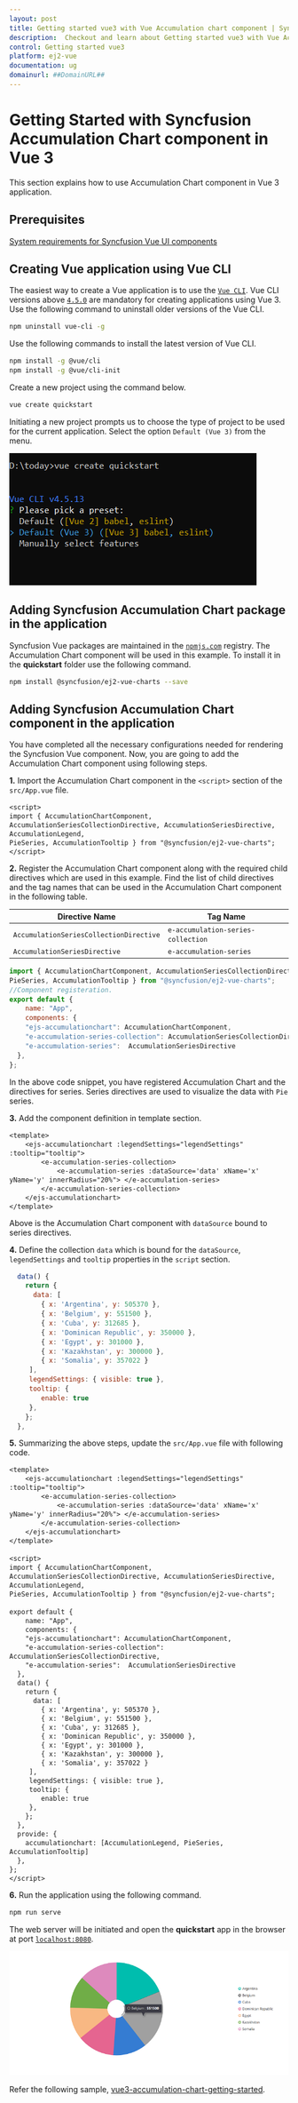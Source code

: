 ```yaml
---
layout: post
title: Getting started vue3 with Vue Accumulation chart component | Syncfusion
description:  Checkout and learn about Getting started vue3 with Vue Accumulation chart component of Syncfusion Essential JS 2 and more details.
control: Getting started vue3 
platform: ej2-vue
documentation: ug
domainurl: ##DomainURL##
---
```


# Getting Started with Syncfusion Accumulation Chart component in Vue 3

This section explains how to use Accumulation Chart component in Vue 3 application.

## Prerequisites

[System requirements for Syncfusion Vue UI components](https://ej2.syncfusion.com/vue/documentation/system-requirements/)

## Creating Vue application using Vue CLI

The easiest way to create a Vue application is to use the [`Vue CLI`](https://github.com/vuejs/vue-cli). Vue CLI versions above [`4.5.0`](https://v3.vuejs.org/guide/migration/introduction.html#vue-cli) are mandatory for creating applications using Vue 3. Use the following command to uninstall older versions of the Vue CLI.

```bash
npm uninstall vue-cli -g
```

Use the following commands to install the latest version of Vue CLI.

```bash
npm install -g @vue/cli
npm install -g @vue/cli-init
```

Create a new project using the command below.

```bash
vue create quickstart

```

Initiating a new project prompts us to choose the type of project to be used for the current application. Select the option `Default (Vue 3)` from the menu.

![Vue 3 Terminal](./images/vue3-terminal.png)

## Adding Syncfusion Accumulation Chart package in the application

Syncfusion Vue packages are maintained in the [`npmjs.com`](https://www.npmjs.com/~syncfusionorg) registry. The Accumulation Chart component will be used in this example. To install it in the **quickstart** folder use the following command.

```bash
npm install @syncfusion/ej2-vue-charts --save
```

## Adding Syncfusion Accumulation Chart component in the application

You have completed all the necessary configurations needed for rendering the Syncfusion Vue component. Now, you are going to add the Accumulation Chart component using following steps.

**1.** Import the Accumulation Chart component in the `<script>` section of the `src/App.vue` file.

```
<script>
import { AccumulationChartComponent, AccumulationSeriesCollectionDirective, AccumulationSeriesDirective, AccumulationLegend,
PieSeries, AccumulationTooltip } from "@syncfusion/ej2-vue-charts";
</script>
```

**2.** Register the Accumulation Chart component along with the required child directives which are used in this example. Find the list of child directives and the tag names that can be used in the Accumulation Chart component in the following table.
  
| Directive Name                          | Tag Name                           |
|-----------------------------------------|------------------------------------|
| `AccumulationSeriesCollectionDirective` | `e-accumulation-series-collection` |
| `AccumulationSeriesDirective`           | `e-accumulation-series`            |

```js
import { AccumulationChartComponent, AccumulationSeriesCollectionDirective, AccumulationSeriesDirective, AccumulationLegend,
PieSeries, AccumulationTooltip } from "@syncfusion/ej2-vue-charts";
//Component registeration.
export default {
    name: "App",
    components: {
    "ejs-accumulationchart": AccumulationChartComponent,
    "e-accumulation-series-collection": AccumulationSeriesCollectionDirective,
    "e-accumulation-series":  AccumulationSeriesDirective
  },
};

```

In the above code snippet, you have registered Accumulation Chart and the directives for series. Series directives are used to visualize the data with `Pie` series.

**3.** Add the component definition in template section.

```
<template>
    <ejs-accumulationchart :legendSettings="legendSettings" :tooltip="tooltip">
        <e-accumulation-series-collection>
            <e-accumulation-series :dataSource='data' xName='x' yName='y' innerRadius="20%"> </e-accumulation-series>
        </e-accumulation-series-collection>
    </ejs-accumulationchart>
</template>

```

Above is the Accumulation Chart component with `dataSource` bound to series directives.

**4.** Define the collection `data` which is bound for the `dataSource`, `legendSettings` and `tooltip` properties in the `script` section.

```js
  data() {
    return {
      data: [
        { x: 'Argentina', y: 505370 },
        { x: 'Belgium', y: 551500 },
        { x: 'Cuba', y: 312685 },
        { x: 'Dominican Republic', y: 350000 },
        { x: 'Egypt', y: 301000 },
        { x: 'Kazakhstan', y: 300000 },
        { x: 'Somalia', y: 357022 }
     ],
     legendSettings: { visible: true },
     tooltip: {
        enable: true
     },
    };
  },

```

**5.** Summarizing the above steps, update the `src/App.vue` file with following code.

```
<template>
    <ejs-accumulationchart :legendSettings="legendSettings" :tooltip="tooltip">
        <e-accumulation-series-collection>
            <e-accumulation-series :dataSource='data' xName='x' yName='y' innerRadius="20%"> </e-accumulation-series>
        </e-accumulation-series-collection>
    </ejs-accumulationchart>
</template>

<script>
import { AccumulationChartComponent, AccumulationSeriesCollectionDirective, AccumulationSeriesDirective, AccumulationLegend,
PieSeries, AccumulationTooltip } from "@syncfusion/ej2-vue-charts";

export default {
    name: "App",
    components: {
    "ejs-accumulationchart": AccumulationChartComponent,
    "e-accumulation-series-collection": AccumulationSeriesCollectionDirective,
    "e-accumulation-series":  AccumulationSeriesDirective
  },
  data() {
    return {
      data: [
        { x: 'Argentina', y: 505370 },
        { x: 'Belgium', y: 551500 },
        { x: 'Cuba', y: 312685 },
        { x: 'Dominican Republic', y: 350000 },
        { x: 'Egypt', y: 301000 },
        { x: 'Kazakhstan', y: 300000 },
        { x: 'Somalia', y: 357022 }
     ],
     legendSettings: { visible: true },
     tooltip: {
        enable: true
     },
    };
  },
  provide: {
    accumulationchart: [AccumulationLegend, PieSeries, AccumulationTooltip]
  },
};
</script>

```

**6.** Run the application using the following command.

```bash
npm run serve
```

The web server will be initiated and open the **quickstart** app in the browser at port [`localhost:8080`](http://localhost:8080/).

![Output](./images/vue3-accumulation-chart-demo.png)

Refer the following sample, [vue3-accumulation-chart-getting-started](https://github.com/SyncfusionExamples/vue3-accumulation-chart-getting-started).
